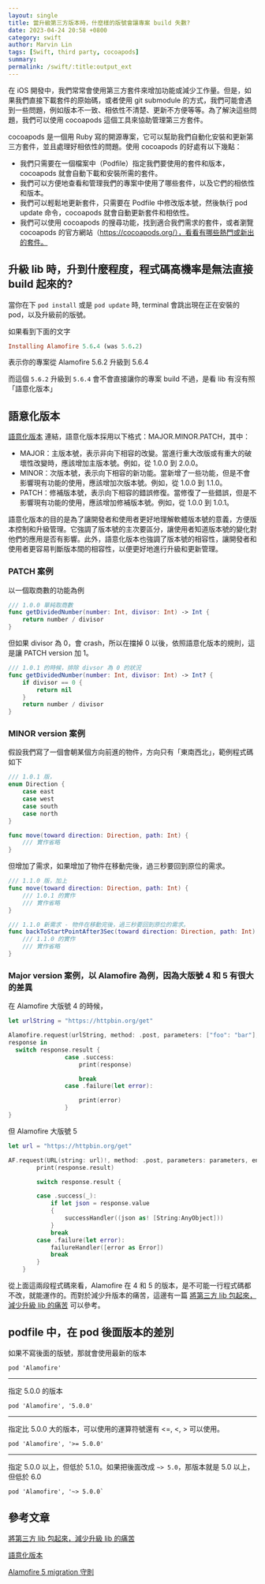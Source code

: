 ```yaml
---
layout: single
title: 當升級第三方版本時，什麼樣的版號會讓專案 build 失數?
date: 2023-04-24 20:58 +0800
category: swift
author: Marvin Lin
tags: [Swift, third party, cocoapods]
summary: 
permalink: /swift/:title:output_ext
---
```


在 iOS 開發中，我們常常會使用第三方套件來增加功能或減少工作量。但是，如果我們直接下載套件的原始碼，或者使用 git submodule 的方式，我們可能會遇到一些問題，例如版本不一致、相依性不清楚、更新不方便等等。為了解決這些問題，我們可以使用 cocoapods 這個工具來協助管理第三方套件。

cocoapods 是一個用 Ruby 寫的開源專案，它可以幫助我們自動化安裝和更新第三方套件，並且處理好相依性的問題。使用 cocoapods 的好處有以下幾點：

- 我們只需要在一個檔案中（Podfile）指定我們要使用的套件和版本，cocoapods 就會自動下載和安裝所需的套件。
- 我們可以方便地查看和管理我們的專案中使用了哪些套件，以及它們的相依性和版本。
- 我們可以輕鬆地更新套件，只需要在 Podfile 中修改版本號，然後執行 pod update 命令，cocoapods 就會自動更新套件和相依性。
- 我們可以使用 cocoapods 的搜尋功能，找到適合我們需求的套件，或者瀏覽 cocoapods 的官方網站（https://cocoapods.org/），看看有哪些熱門或新出的套件。

## 升級 lib 時，升到什麼程度，程式碼高機率是無法直接 build 起來的?

當你在下 `pod install` 或是 `pod update` 時, terminal 會跳出現在正在安裝的 pod，以及升級前的版號。

如果看到下面的文字

```ruby
Installing Alamofire 5.6.4 (was 5.6.2)
```

表示你的專案從 Alamofire 5.6.2 升級到 5.6.4

而這個 `5.6.2` 升級到 `5.6.4` 會不會直接讓你的專案 build 不過，是看 lib 有沒有照「語意化版本」

## 語意化版本

[語意化版本](https://semver.org/lang/zh-TW/) 連結，語意化版本採用以下格式：MAJOR.MINOR.PATCH，其中：

- MAJOR：主版本號，表示非向下相容的改變。當進行重大改版或有重大的破壞性改變時，應該增加主版本號。例如，從 1.0.0 到 2.0.0。
- MINOR：次版本號，表示向下相容的新功能。當新增了一些功能，但是不會影響現有功能的使用，應該增加次版本號。例如，從 1.0.0 到 1.1.0。
- PATCH：修補版本號，表示向下相容的錯誤修復。當修復了一些錯誤，但是不影響現有功能的使用，應該增加修補版本號。例如，從 1.0.0 到 1.0.1。

語意化版本的目的是為了讓開發者和使用者更好地理解軟體版本號的意義，方便版本控制和升級管理。它強調了版本號的主次要區分，讓使用者知道版本號的變化對他們的應用是否有影響。此外，語意化版本也強調了版本號的相容性，讓開發者和使用者更容易判斷版本間的相容性，以便更好地進行升級和更新管理。

### PATCH 案例

以一個取商數的功能為例
```swift
/// 1.0.0 單純取商數
func getDividedNumber(number: Int, divisor: Int) -> Int {
    return number / divisor
}
```

但如果 divisor 為 0，會 crash，所以在擋掉 0 以後，依照語意化版本的規則，這是讓 PATCH version 加 1。

```swift
/// 1.0.1 的時候，排除 divsor 為 0 的狀況
func getDividedNumber(number: Int, divisor: Int) -> Int? {
    if divisor == 0 {
        return nil
    }
    return number / divisor
} 
```

### MINOR version 案例

假設我們寫了一個會朝某個方向前進的物件，方向只有「東南西北」，範例程式碼如下

```swift
/// 1.0.1 版，
enum Direction {
    case east
    case west
    case south
    case north
}

func move(toward direction: Direction, path: Int) {
    /// 實作省略
}
```

但增加了需求，如果增加了物件在移動完後，過三秒要回到原位的需求。

```swift
/// 1.1.0 版，加上
func move(toward direction: Direction, path: Int) {
    /// 1.0.1 的實作
    /// 實作省略
}

/// 1.1.0 新需求 - 物件在移動完後，過三秒要回到原位的需求。
func backToStartPointAfter3Sec(toward direction: Direction, path: Int) {
    /// 1.1.0 的實作
    /// 實作省略
}
```

### Major version 案例，以 Alamofire 為例，因為大版號 4 和 5 有很大的差異

在 Alamofire 大版號 4 的時候，

```swift
let urlString = "https://httpbin.org/get"

Alamofire.request(urlString, method: .post, parameters: ["foo": "bar"],encoding: JSONEncoding.default, headers: nil).responseJSON {  
response in
  switch response.result {
                case .success:
                    print(response)

                    break
                case .failure(let error):

                    print(error)
                }
}

```

但 Alamofire 大版號 5

```swift
let url = "https://httpbin.org/get"

AF.request(URL(string: url)!, method: .post, parameters: parameters, encoding: JSONEncoding.default, headers: headers).responseJSON { (response) in
        print(response.result)

        switch response.result {

        case .success(_):
            if let json = response.value
            {
                successHandler((json as! [String:AnyObject]))
            }
            break
        case .failure(let error):
            failureHandler([error as Error])
            break
        }
    }
```

從上面這兩段程式碼來看，Alamofire 在 4 和 5 的版本，是不可能一行程式碼都不改，就能運作的。而對於減少升版本的痛苦，這邊有一篇 [將第三方 lib 包起來，減少升級 lib 的痛苦](https://moonandeye.github.io/swift/using-adapter-pattern-to-libs.html) 可以參考。

## podfile 中，在 pod 後面版本的差別

如果不寫後面的版號，那就會使用最新的版本
```
pod 'Alamofire'
```
<hr>

指定 5.0.0 的版本
```
pod 'Alamofire', '5.0.0'
```
<hr>

指定比 5.0.0 大的版本，可以使用的運算符號還有 <=, <, > 可以使用。 
```
pod 'Alamofire', '>= 5.0.0'
```
<hr>

指定 5.0.0 以上，但低於 5.1.0。如果把後面改成 `~> 5.0`，那版本就是 5.0 以上，但低於 6.0
```
pod 'Alamofire', '~> 5.0.0`
```

## 參考文章

[將第三方 lib 包起來，減少升級 lib 的痛苦](https://moonandeye.github.io/swift/using-adapter-pattern-to-libs.html)

[語意化版本](https://semver.org/lang/zh-TW/)

[Alamofire 5 migration 守則](https://github.com/Alamofire/Alamofire/blob/master/Documentation/Alamofire%205.0%20Migration%20Guide.md)